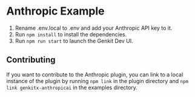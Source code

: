 # Anthropic Example
1. Rename .env.local to .env and add your Anthropic API key to it.
2. Run `npm install` to install the dependencies.
3. Run `npm run start` to launch the Genkit Dev UI.

## Contributing
If you want to contribute to the Anthropic plugin, you can link to a local instance of the plugin by running `npm link` in the plugin directory and `npm link genkitx-anthropicai` in the examples directory.

